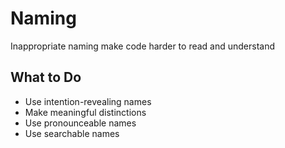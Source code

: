 Naming
==========
Inappropriate naming make code harder to read and understand

What to Do
------------
- Use intention-revealing names
- Make meaningful distinctions
- Use pronounceable names
- Use searchable names